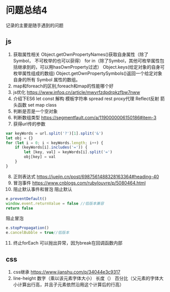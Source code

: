 # 问题总结4
记录的主要是随手遇到的问题
## js
1. 获取属性相关
Object.getOwnPropertyNames()获取自身属性（除了Symbol， 不可枚举的也可以获得）
for in（除了Symbol，其他可枚举属性包括继承到的，可以用hasOwnProperty过滤）
Object.keys(给定对象的自身可枚举属性组成的数组)
Object.getOwnPropertySymbols()返回一个给定对象自身的所有 Symbol 属性的数组。
2. map和foreach的区别,foreach和map的性能哪个好
3. js优化
https://www.infoq.cn/article/mwyrfzdpdrpkzfbw7nww
4. 介绍下ES6
let const 
解构 模板字符串
spread  rest
proxy代理 Reflect反射
箭头函数
set map class 
5. 判断是否是一个空对象
6. 判断数组类型
https://segmentfault.com/a/1190000006150186#item-3
7. 获得url传的参数
```js
var keyWords = url.split('?')[1].split('&')
let obj = {}
for (let i = 0; i < keyWords.length; i++) {
    if (keyWords[i].includes('=')) {
        let [key, val] = keyWords[i].split('=')
        obj[key] = val
    }
}
```
8. 正则表达式
https://juejin.cn/post/6987561488328163364#heading-40
9. 冒泡事件
https://www.cnblogs.com/rubylouvre/p/5080464.html
10. 阻止默认事件和冒泡
阻止默认
```js
e.preventDefault()
window.event.returnValue = false //低版本兼容
return false 
```
阻止冒泡
```js
e.stopPropagation()
e.cancelBubble = true//低版本
```
11. 终止forEach
可以抛出异常，因为break在回调函数内部

## css
1. css继承
https://www.jianshu.com/p/34044e3c9317
2. line-height
数字（乘以该元素字体大小）
长度（）
百分比（父元素的字体大小计算出行高，并且子元素依然沿用这个计算后的行高）